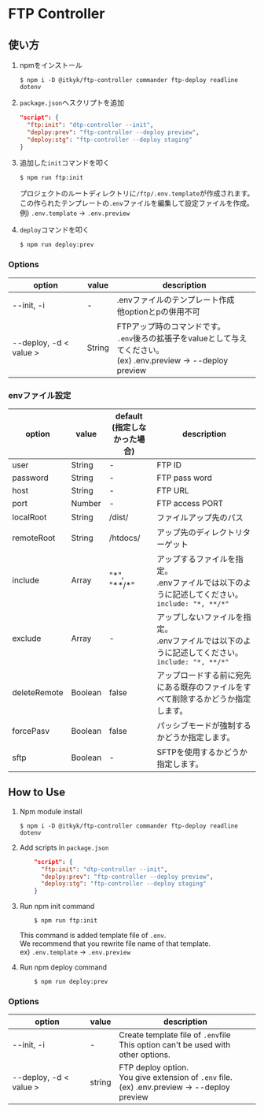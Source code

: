 # FTP Controller

## 使い方
1. npmをインストール
    ```
    $ npm i -D @itkyk/ftp-controller commander ftp-deploy readline dotenv
    ```

2. `package.json`へスクリプトを追加
    ```json
    "script": {
      "ftp:init": "dtp-controller --init",
      "deplpy:prev": "ftp-controller --deploy preview",
      "deploy:stg": "ftp-controller --deploy staging"
    }
    ```
  

3. 追加した`init`コマンドを叩く
    ```
    $ npm run ftp:init
    ```
   プロジェクトのルートディレクトリに`/ftp/.env.template`が作成されます。
   この作られたテンプレートの`.env`ファイルを編集して設定ファイルを作成。  
   例) `.env.template` → `.env.preview`
  

4. `deploy`コマンドを叩く
    ```
    $ npm run deploy:prev
    ```
   

### Options
| option | value | description | 
|----------|---------|----------------|
| --init, -i | - | .envファイルのテンプレート作成<br>他optionとpの併用不可 |
|--deploy, -d < value > | String | FTPアップ時のコマンドです。<br>`.env`後ろの拡張子をvalueとして与えてください。<br>(ex) .env.preview → --deploy preview |

### envファイル設定
| option | value | default<br>(指定しなかった場合) | description | 
|----------|---------|---------|----------------|
| user |  String | - |FTP ID |
| password | String | - | FTP pass word |
| host | String | - | FTP URL |
| port |  Number | - | FTP access PORT |
| localRoot | String | /dist/ | ファイルアップ先のパス |
| remoteRoot | String | /htdocs/ | アップ先のディレクトリターゲット |
| include | Array | "\*", "\**/\*" | アップするファイルを指定。<br>.envファイルでは以下のように記述してください。<br>```include: "*, **/*"``` |
| exclude | Array | - | アップしないファイルを指定。<br>.envファイルでは以下のように記述してください。<br>```include: "*, **/*"``` |
| deleteRemote | Boolean | false | アップロードする前に宛先にある既存のファイルをすべて削除するかどうか指定します。 |
| forcePasv | Boolean | false | パッシブモードが強制するかどうか指定します。 |
| sftp | Boolean | -| SFTPを使用するかどうか指定します。 |
## How to Use
1. Npm module install
    ```
    $ npm i -D @itkyk/ftp-controller commander ftp-deploy readline dotenv
    ```

2. Add scripts in `package.json`
    ```json
        "script": {
          "ftp:init": "dtp-controller --init",
          "deplpy:prev": "ftp-controller --deploy preview",
          "deploy:stg": "ftp-controller --deploy staging"
        }
    ```
   
3. Run npm init command
    ```
        $ npm run ftp:init
    ```
   This command is added template file of `.env`.  
   We recommend that  you rewrite file name of that template.  
   ex) `.env.template` → `.env.preview`

4. Run npm deploy command
    ```
        $ npm run deploy:prev
    ```

### Options
| option | value | description | 
|----------|---------|----------------|
| --init, -i | - | Create template file of `.env`file<br>This option can't be used with other options. |
|--deploy, -d < value > | string | FTP deploy option.<br>You give extension of `.env` file.<br>(ex) .env.preview → --deploy preview |
